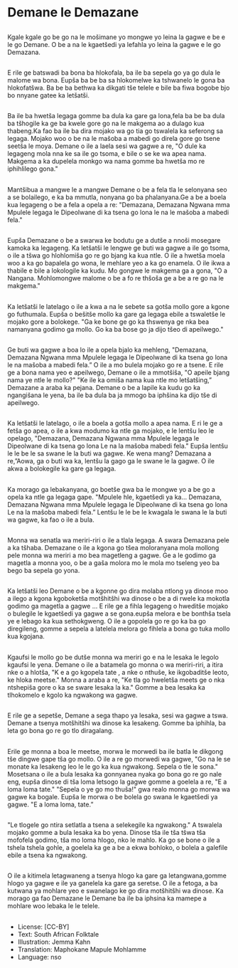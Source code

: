 # Demane le Demazane

##
Kgale kgale go be go na le mošimane yo mongwe yo leina la
gagwe e be e le go Demane.
O be a na le kgaetšedi ya lefahla yo leina la gagwe e le go
Demazana.

##

##
E rile ge batswadi ba bona ba hlokofala, ba ile ba sepela go ya go
dula le malome wa bona.
Eupša ba be ba sa hlokomelwe ka tshwanelo le gona ba
hlokofatšwa.
Ba be ba bethwa ka dikgati tše telele e bile ba fiwa bogobe bjo bo
nnyane gatee ka letšatši.

##

##
Ba ile ba hwetša legaga gomme ba dula ka gare ga lona,fela ba be
ba dula ba tšhogile ka ge ba kwele gore go na le makgema ao a
dulago kua thabeng.Ka fao ba ile ba dira mojako
wa go tia go tswalela ka seferong sa legaga. Mojako woo o be na le
mašoba a mabedi go direla gore go tsene seetša le moya.
Demane o ile a laela sesi wa gagwe a re, "O dule ka legageng
mola nna ke sa ile go tsoma, e bile o se ke wa apea nama.
Makgema a ka dupelela monkgo wa nama gomme ba hwetša
mo re iphihlilego gona."

##

##
Mantšibua a mangwe le a mangwe Demane o be a fela tla le
selonyana seo a se bolailego, e ka ba mmutla, nonyana go ba
phalanyana.Ge a be a boela kua legageng o be a fela a opela a re:
"Demazana, Demazana Ngwana mma Mpulele legaga le
Dipeolwane di ka tsena go lona le na le mašoba a mabedi fela."

##

##
Eupša Demazane o be a swarwa ke bodutu ge a dutše a nnoši
mosegare kamoka ka legageng. Ka letšatši le lengwe ge buti wa
gagwe a ile go tsoma, o ile a tšwa go hlohlomiša go re go bjang ka
kua ntle. O ile a hwetša moela woo a ka go bapalela go wona, le
mehlare yeo a ka go enamela.
O ile ikwa a thabile e bile a lokologile ka kudu.
Mo gongwe le makgema ga a gona, "O a Nangana. Mohlomongwe
malome o be a fo re thšoša ge a be a re go na le makgema."

##

##
Ka letšatši le latelago o ile a kwa a na le sebete sa gotša mollo
gore a kgone go futhumala.
Eupša o bešitše mollo ka gare ga legaga ebile a tswaletše le
mojako gore a bolokege.
"Ga ke bone ge go ka thswenya ge nka bea namanyana godimo ga
mollo. Go ka ba bose go ja dijo tšeo di apeilwego."

##

##
Ge buti wa gagwe a boa lo ile a opela bjalo ka mehleng,
"Demazana, Demazana Ngwana mma Mpulele legaga le
Dipeolwane di ka tsena go lona le na mašoba a mabedi fela.”
O ile a mo bulela mojako go re a tsene. E rile ge a bona nama yeo
e apeilwego, Demane o ile a mmotšiša, "O apeile bjang nama ye
ntle le mollo?"
"Ke ile ka omiša nama kua ntle mo letšatšing,” Demazane a araba
ka pejana.
Demane o be a lapile ka kudu go ka ngangišana le yena, ba ile ba
dula ba ja mmogo ba iphšina ka dijo tše di apeilwego.

##

##
Ka letšatši le latelago, o ile a boela a gotša mollo a apea nama.
E ri le ge a fetša go apea, o ile a kwa modumo ka ntle ga mojako, e
le lentšu leo le opelago,
"Demazana, Demazana
Ngwana mma
Mpulele legaga le
Dipeolwane di ka tsena go lona
Le na la mašoba mabedi fela."
Eupša lentšu le le be le sa swane le la buti wa gagwe. Ke wena
mang? Demazana a re,”Aowa, ga o buti wa ka, lentšu la gago ga le
swane le la gagwe. O ile akwa a bolokegile ka
gare ga legaga.

##

##
Ka morago ga lebakanyana, go boetše gwa ba le mongwe yo a be
go a opela ka ntle ga legaga gape.
"Mpulele hle, kgaetšedi ya ka...
Demazana, Demazana
Ngwana mma
Mpulele legaga le
Dipeolwane di ka tsena go lona
Le na la mašoba mabedi fela.”
Lentšu le le be le kwagala le swana le la buti wa gagwe, ka fao o
ile a bula.

##

##
Monna wa senatla wa meriri-riri o ile a tlala legaga. A swara
Demazana pele a ka tšhaba.
Demazane o ile a kgona go tšea moloranyana mola mollong pele
monna wa meriri a mo bea magetleng a gagwe.
Ge a le godimo ga magetla a monna yoo, o be a gaša molora mo
le mola mo tseleng yeo ba bego ba sepela go yona.

##

##
Ka letšatši leo Demane o be a kgonne go dira molaba ntlong ya
dinose moo a ilego a kgona kgoboketša motšhitšhi wa dinose o be
a di rwele ka mokotla godimo ga magetla a gagwe ...
E rile ge a fihla legageng o hweditše mojako o bulegile le
kgaetšedi ya gagwe a se gona.eupša melora e be bonthša tsela ye
e lebago ka kua sethokgweng.
O ile a gopolela go re go ka ba go diregileng, gomme a sepela a
latelela melora go fihlela a bona go tuka mollo kua kgojana.

##

##
Kgaufsi le mollo go be dutše monna wa meriri go e na le lesaka le
legolo kgaufsi le yena.
Demane o ile a batamela go monna o wa meriri-riri, a itira nke o a
hlotša, "K e a go kgopela tate , a nke o nthuše, ke ikgobaditše
leoto, ke hloka meetse."
Monna a araba a re, "Ke tla go hweletša meets ge o nka ntshepiša
gore o ka se sware lesaka la ka."
Gomme a bea lesaka ka tlhokomelo e kgolo ka ngwakong wa
gagwe.

##

##
E rile ge a sepetše, Demane a sega thapo ya lesaka, sesi wa
gagwe a tswa.
Demane a tsenya motšhitšhi wa dinose ka lesakeng. Gomme ba
iphihla, ba leta go bona go re go tlo diragalang.

##

##
Erile ge monna a boa le meetse, morwa le morwedi ba ile batla le
dikgong tše dingwe gape tša go mollo. O ile a re go morwedi wa
gagwe, "Go na le se monate ka lesakeng leo le le go ka kua
ngwakong. Sepela o tle le sona."
Mosetsana o ile a bula lesaka ka gonnyanea nyaka go bona go re
go nale eng, eupša dinose di tša loma letsogo la gagwe gomme a
goelela a re, "E a loma loma tate."
"Sepela o ye go mo thuša!" gwa realo monna go morwa wa gagwe
ka bogale.
Eupša le morwa o be bolela go swana le kgaetšedi ya
gagwe. "E a loma loma, tate.”

##

##
"Le tlogele go ntira setlatla a tsena a selekegile ka ngwakong."
A tswalela mojako gomme a bula lesaka ka bo yena.
Dinose tša ile tša tšwa tša mofofela godimo, tša mo loma hlogo,
nko le mahlo.
Ka go se bone o ile a tshela tshela gohle, a goelela ka ge a be a
ekwa bohloko, o bolela a galefile ebile a tsena ka ngwakong.

##

##
O ile a kitimela letagwaneng a tsenya hlogo ka gare ga
letangwana,gomme hlogo ya gagwe e ile ya ganelela ka gare ga
seretse.
O ile a fetoga, a ba kutwana ya mohlare yeo e swanelago ke go
dira motšhitšhi wa dinose.
Ka morago ga fao Demazane le Demane ba ile ba iphsina ka
mamepe a mohlare woo lebaka le le telele.

##
* License: [CC-BY]
* Text: South African Folktale
* Illustration: Jemma Kahn
* Translation: Maphokane Mapule Mohlamme
* Language: nso
